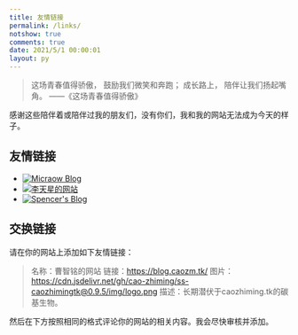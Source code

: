 ```yaml
---
title: 友情链接
permalink: /links/
notshow: true
comments: true
date: 2021/5/1 00:00:01
layout: py
---
```


> 这场青春值得骄傲，
> 鼓励我们微笑和奔跑；
>成长路上，
>陪伴让我们扬起嘴角。
>      ——《这场青春值得骄傲》

感谢这些陪伴着或陪伴过我的朋友们，没有你们，我和我的网站无法成为今天的样子。

## 友情链接

<!-- more -->

- [![Micraow Blog](https://cdn.jsdelivr.net/gh/Micraow/pics/favicon.png)](https://msblog.ml "Micraow Blog")
- [![李天星的网站](https://cdn.jsdelivr.net/gh/cao-zhiming/ss-caozhimingtk@0.9.3/img/litianxing-logo.png)](https://ltx1102.com "李天星的网站")
- [![Spencer's Blog](https://blog.spencerwoo.com/images/avatar.png)](https://blog.spencerwoo.com "Spencer's Blog")

## 交换链接

请在你的网站上添加如下友情链接：

> 名称：曹智铭的网站
> 链接：https://blog.caozm.tk/
> 图片：https://cdn.jsdelivr.net/gh/cao-zhiming/ss-caozhimingtk@0.9.5/img/logo.png
> 描述：长期潜伏于caozhiming.tk的碳基生物。

然后在下方按照相同的格式评论你的网站的相关内容。我会尽快审核并添加。
